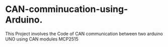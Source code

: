 # CAN-comminucation-using-Arduino.
This Project involves the Code of CAN communication between two arduino UNO using CAN modules MCP2515
